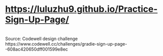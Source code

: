 
# https://luluzhu9.github.io/Practice-Sign-Up-Page/
<br/>
Source: Codewell design challenge
<br/>
https://www.codewell.cc/challenges/gradie-sign-up-page--608ac420650dff001599e8ec
